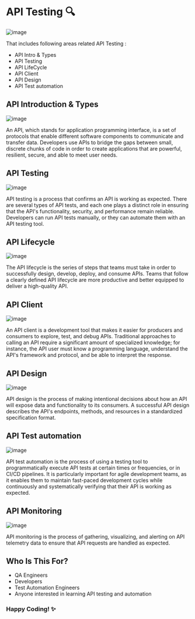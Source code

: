 # API Testing 🔍

![image](https://github.com/user-attachments/assets/452e0077-0d4d-4751-bc92-f93e1f41fa24)

That includes following areas related API Testing :

- API Intro & Types
- API Testing
- API LifeCycle
- API Client
- API Design
- API Test automation

## API Introduction & Types

![image](https://github.com/user-attachments/assets/317497b2-2a46-4dfd-b5df-836a8fb2e287)

An API, which stands for application programming interface, is a set of protocols that enable different software components to communicate and transfer data. Developers use APIs to bridge the gaps between small, discrete chunks of code in order to create applications that are powerful, resilient, secure, and able to meet user needs.


## API Testing 

![image](https://github.com/user-attachments/assets/45d8c984-fbe8-4eb5-87ad-707a3ab0d7ca)

API testing is a process that confirms an API is working as expected. There are several types of API tests, and each one plays a distinct role in ensuring that the API's functionality, security, and performance remain reliable. Developers can run API tests manually, or they can automate them with an API testing tool.


## API Lifecycle

![image](https://github.com/user-attachments/assets/8e825e73-109d-4580-a5e5-d7e3ed4e2f40)

The API lifecycle is the series of steps that teams must take in order to successfully design, develop, deploy, and consume APIs. Teams that follow a clearly defined API lifecycle are more productive and better equipped to deliver a high-quality API.


## API Client

![image](https://github.com/user-attachments/assets/298c3126-ff80-48aa-b16d-d69d762a56fa)

An API client is a development tool that makes it easier for producers and consumers to explore, test, and debug APIs. Traditional approaches to calling an API require a significant amount of specialized knowledge; for instance, the API user must know a programming language, understand the API's framework and protocol, and be able to interpret the response.


## API Design

![image](https://github.com/user-attachments/assets/b7928054-c69c-44d6-ab37-07a3628cc30e)

API design is the process of making intentional decisions about how an API will expose data and functionality to its consumers. A successful API design describes the API's endpoints, methods, and resources in a standardized specification format.


## API Test automation

![image](https://github.com/user-attachments/assets/32d0a3b5-a543-44c1-b1b4-0c3072d75cf3)

API test automation is the process of using a testing tool to programmatically execute API tests at certain times or frequencies, or in CI/CD pipelines. It is particularly important for agile development teams, as it enables them to maintain fast-paced development cycles while continuously and systematically verifying that their API is working as expected. 

## API Monitoring

![image](https://github.com/user-attachments/assets/4218e25b-c24f-43eb-a38c-0edfa1e141e1)

API monitoring is the process of gathering, visualizing, and alerting on API telemetry data to ensure that API requests are handled as expected.


## Who Is This For?

- QA Engineers
- Developers
- Test Automation Engineers
- Anyone interested in learning API testing and automation

### Happy Coding! ✨
